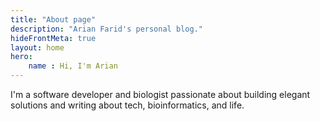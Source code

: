 ```yaml
---
title: "About page"
description: "Arian Farid's personal blog."
hideFrontMeta: true
layout: home
hero:
    name : Hi, I'm Arian
---
```



I'm a software developer and biologist passionate about building elegant solutions and writing about tech, bioinformatics, and life.